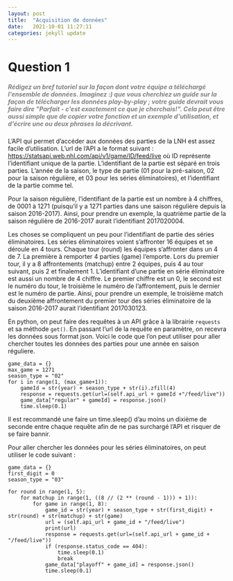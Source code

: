 ```yaml
---
layout: post
title:  "Acquisition de données"
date:   2021-10-01 11:27:11
categories: jekyll update
---
```


# Question 1

##### <span style="color:grey">Rédigez un bref tutoriel sur la façon dont votre équipe a téléchargé l'ensemble de données. Imaginez :) que vous cherchiez un guide sur la façon de télécharger les données play-by-play ; votre guide devrait vous faire dire "Parfait - c'est exactement ce que je cherchais!". Cela peut être aussi simple que de copier votre fonction et un exemple d'utilisation, et d'écrire une ou deux phrases la décrivant.</span>

L’API qui permet d’accéder aux données des parties de la LNH est assez facile d’utilisation. L’url de l’API a le format suivant : https://statsapi.web.nhl.com/api/v1/game/ID/feed/live où ID représente l’identifiant unique de la partie.
L’identifiant de la partie est séparé en trois parties. L’année de la saison, le type de partie (01 pour la pré-saison, 02 pour la saison régulière, et 03 pour les séries éliminatoires), et l’identifiant de la partie comme tel. 

Pour la saison régulière, l’identifiant de la partie est un nombre à 4 chiffres, de 0001 à 1271 (puisqu’il y a 1271 parties dans une saison régulière depuis la saison 2016-2017). Ainsi, pour prendre un exemple, la quatrième partie de la saison régulière de 2016-2017 aurait l’identifiant 2017020004.

Les choses se compliquent un peu pour l’identifiant de partie des séries éliminatoires. Les séries éliminatoires voient s’affronter 16 équipes et se déroule en 4 tours. Chaque tour (round) les équipes s’affronter dans un 4 de 7. La première à remporter 4 parties (game) l’emporte. Lors du premier tour, il y a 8 affrontements (matchup) entre 2 équipes, puis 4 au tour suivant, puis 2 et finalement 1. L’identifiant d’une partie en série éliminatoire est aussi un nombre de 4 chiffre. Le premier chiffre est un 0, le second est le numéro du tour, le troisième le numéro de l’affrontement, puis le dernier est le numéro de partie. Ainsi, pour prendre un exemple, le troisième match du deuxième affrontement du premier tour des séries éliminatoire de la saison 2016-2017 aurait l’identifiant 2017030123.

En python, on peut faire des requêtes à un API grâce à la librairie `requests` et sa méthode `get()`. En passant l’url de la requête en paramètre, on recevra les données sous format json. Voici le code que l’on peut utiliser pour aller chercher toutes les données des parties pour une année en saison réguliere.

```
game_data = {}
max_game = 1271
season_type = "02"
for i in range(1, (max_game+1)):
    gameId = str(year) + season_type + str(i).zfill(4)
    response = requests.get(url=(self.api_url + gameId +"/feed/live"))
    game_data["regular" + gameId] = response.json()
    time.sleep(0.1)
```

Il est recommandé une faire un time.sleep() d’au moins un dixième de seconde entre chaque requête afin de ne pas surchargé l’API et risquer de se faire bannir.

Pour aller chercher les données pour les séries éliminatoires, on peut utiliser le code suivant :

```
game_data = {}
first_digit = 0
season_type = "03"

for round in range(1, 5):
    for matchup in range(1, ((8 // (2 ** (round - 1))) + 1)):
        for game in range(1, 8):
            game_id = str(year) + season_type + str(first_digit) + str(round) + str(matchup) + str(game)
            url = (self.api_url + game_id + "/feed/live")
            print(url)
            response = requests.get(url=(self.api_url + game_id + "/feed/live"))
            if (response.status_code == 404):
                time.sleep(0.1)
                break
            game_data["playoff" + game_id] = response.json()
            time.sleep(0.1)
```


